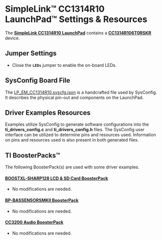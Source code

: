 # SimpleLink&trade; CC1314R10 LaunchPad&trade; Settings & Resources

The [__SimpleLink CC1314R10 LaunchPad__][launchpad] contains a
[__CC1314R106T0RSKR__][device] device.

## Jumper Settings

* Close the __`LEDs`__ jumper to enable the on-board LEDs.

## SysConfig Board File

The [LP_EM_CC1314R10.syscfg.json](../.meta/LP_EM_CC1314R10.syscfg.json)
is a handcrafted file used by SysConfig. It describes the physical pin-out
and components on the LaunchPad.

## Driver Examples Resources

Examples utilize SysConfig to generate software configurations into
the __ti_drivers_config.c__ and __ti_drivers_config.h__ files. The SysConfig
user interface can be utilized to determine pins and resources used.
Information on pins and resources used is also present in both generated files.

## TI BoosterPacks&trade;

The following BoosterPack(s) are used with some driver examples.

#### [__BOOSTXL-SHARP128 LCD & SD Card BoosterPack__][boostxl-sharp128]

* No modifications are needed.

#### [__BP-BASSENSORSMKII BoosterPack__][bp-bassensorsmkii]

* No modifications are needed.

#### [__CC3200 Audio BoosterPack__][cc3200audboost]

* No modifications are needed.

[device]: http://www.ti.com/product/CC1314R10
[launchpad]: http://www.ti.com/tool/LP-EM-CC1314R10
[boostxl-sharp128]: http://www.ti.com/tool/boostxl-sharp128
[bp-bassensorsmkii]: http://www.ti.com/tool/bp-bassensorsmkii
[cc3200audboost]: http://www.ti.com/tool/CC3200AUDBOOST
[cc3200audboost-user-guide]: http://www.ti.com/lit/pdf/swru383
